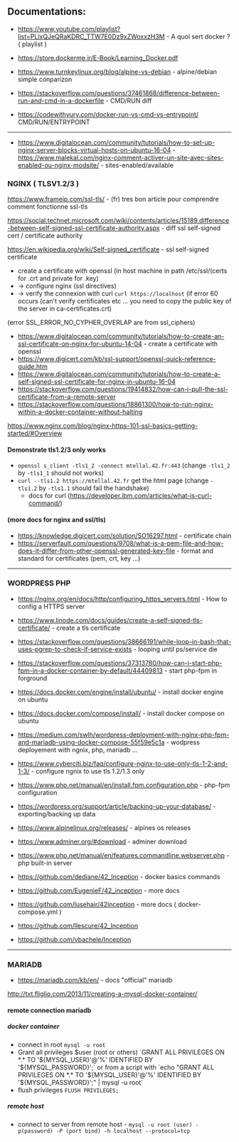 
## Documentations:

- https://www.youtube.com/playlist?list=PLlxQJeQRaKDRC_TTW7E0Dz9xZWoxxzH3M - A quoi sert docker ? ( playlist )

- https://store.dockerme.ir/E-Book/Learning_Docker.pdf

- https://www.turnkeylinux.org/blog/alpine-vs-debian - alpine/debian simple conparizon 

- https://stackoverflow.com/questions/37461868/difference-between-run-and-cmd-in-a-dockerfile - CMD/RUN diff 
- https://codewithyury.com/docker-run-vs-cmd-vs-entrypoint/ CMD/RUN/ENTRYPOINT
- -------------------------------------------------
- https://www.digitalocean.com/community/tutorials/how-to-set-up-nginx-server-blocks-virtual-hosts-on-ubuntu-16-04
-https://www.malekal.com/nginx-comment-activer-un-site-avec-sites-enabled-ou-nginx-modsite/ - sites-enabled/available


### NGINX (  TLSV1.2/3 )

https://www.frameip.com/ssl-tls/ - (fr) tres bon article pour comprendre comment fonctionne ssl-tls

https://social.technet.microsoft.com/wiki/contents/articles/15189.difference-between-self-signed-ssl-certificate-authority.aspx - diff ssl self-signed cert / certificate authority

https://en.wikipedia.org/wiki/Self-signed_certificate - ssl self-signed certificate

- create a certificate with openssl (in host machine in path /etc/ssl/(certs for .crt and private for .key)
- -> configure nginx (ssl directives)
- -> verify the connexion with curl `curl https://localhost` (if error 60 occurs (can't verify certificates etc ... you need to copy the public key of the server in ca-certificates.crt)

(error SSL_ERROR_NO_CYPHER_OVERLAP are from ssl_ciphers) 

- https://www.digitalocean.com/community/tutorials/how-to-create-an-ssl-certificate-on-nginx-for-ubuntu-14-04 - create a certificate with openssl 
- https://www.digicert.com/kb/ssl-support/openssl-quick-reference-guide.htm 
- https://www.digitalocean.com/community/tutorials/how-to-create-a-self-signed-ssl-certificate-for-nginx-in-ubuntu-16-04
- https://stackoverflow.com/questions/19414832/how-can-i-pull-the-ssl-certificate-from-a-remote-server
- https://stackoverflow.com/questions/18861300/how-to-run-nginx-within-a-docker-container-without-halting

https://www.nginx.com/blog/nginx-https-101-ssl-basics-getting-started/#Overview

#### Demonstrate tls1.2/3 only works 
- `openssl s_client -tls1_2 -connect mtellal.42.fr:443` (change `-tls1_2` by `-tls1_1` should not works)
- `curl --tls1.2 https://mtellal.42.fr` get the html page (change `-tls1.2` by `-tls1.1` should fail the handshake)
  - docs for curl (https://developer.ibm.com/articles/what-is-curl-command/)

#### (more docs for nginx and ssl/tls)
- https://knowledge.digicert.com/solution/SO16297.html - certificate chain 
- https://serverfault.com/questions/9708/what-is-a-pem-file-and-how-does-it-differ-from-other-openssl-generated-key-file - format and standard for certificates (pem, crt, key ...)

-----------------------------------------------------------------------------------------------------------------------------

### WORDPRESS PHP

- https://nginx.org/en/docs/http/configuring_https_servers.html - How to config a HTTPS server 
- https://www.linode.com/docs/guides/create-a-self-signed-tls-certificate/ - create a tls certificate
- https://stackoverflow.com/questions/38666191/while-loop-in-bash-that-uses-pgrep-to-check-if-service-exists - looping until ps/service die 
- https://stackoverflow.com/questions/37313780/how-can-i-start-php-fpm-in-a-docker-container-by-default/44409813 - start php-fpm in forground

- https://docs.docker.com/engine/install/ubuntu/ - install docker engine on ubuntu 
- https://docs.docker.com/compose/install/ - install docker compose on ubuntu 
- https://medium.com/swlh/wordpress-deployment-with-nginx-php-fpm-and-mariadb-using-docker-compose-55f59e5c1a - wodpress deployement with ngnix, php, mariadb ...
- https://www.cyberciti.biz/faq/configure-nginx-to-use-only-tls-1-2-and-1-3/ - configure ngnix to use tls 1.2/1.3 only
- https://www.php.net/manual/en/install.fpm.configuration.php - php-fpm configuration 
- https://wordpress.org/support/article/backing-up-your-database/ - exporting/backing up data
- https://www.alpinelinux.org/releases/ - alpines os releases
- https://www.adminer.org/#download - adminer download 
- https://www.php.net/manual/en/features.commandline.webserver.php - php built-in server

- https://github.com/dediane/42_Inception - docker basics commands

- https://github.com/EugenieF/42_inception - more docs
- https://github.com/lusehair/42inception - more docs ( docker-compose.yml )

- https://github.com/llescure/42_Inception

- https://github.com/vbachele/Inception

----------------------------------------------------------------------------------------------------------------------------

### MARIADB 

- https://mariadb.com/kb/en/ - docs "official" mariadb 

http://txt.fliglio.com/2013/11/creating-a-mysql-docker-container/

#### remote connection mariadb 
##### docker container
- connect in root `mysql -u root` 
- Grant all privileges $user (root or others) `GRANT ALL PRIVILEGES ON *.* TO '${MYSQL_USER}'@'%' IDENTIFIED BY '${MYSQL_PASSWORD}';` or from a script with `echo "GRANT ALL PRIVILEGES ON *.* TO '${MYSQL_USER}'@'%' IDENTIFIED BY '${MYSQL_PASSWORD}';" | mysql -u root`
- flush privileges `FLUSH PRIVILEGES;`

##### remote host
- connect to server from remote host - `mysql -u root (user) -p(password) -P (port bind) -h localhost --protocol=tcp`
